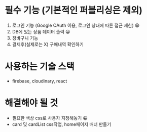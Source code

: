 # 필수 기능 (기본적인 퍼블리싱은 제외)

1. 로그인 기능 (Google OAuth 이용, 로그인 상태에 따른 접근 제한) 😀
2. DB에 있는 상품 데이터 출력 😀
3. 장바구니 기능
4. 결제후(실제로는 X) 구매내역 확인하기

# 사용하는 기술 스택

- firebase, cloudinary, react

# 해결해야 될 것

- 필요한 색상 css로 사용자 지정해놓기 😀
- card 및 cardList css작업, home페이지 배너 만들기
